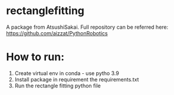 # rectanglefitting
A package from AtsushiSakai. Full repository can be referred here: 
https://github.com/aizzat/PythonRobotics

# How to run: 

1. Create virtual env in conda - use pytho 3.9
2. Install package in requirement the requirements.txt
3. Run the rectangle fitting python file
